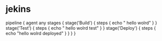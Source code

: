 # jekins

pipeline {
    agent any
    stages {
        stage('Build') {
            steps {
                echo " hello wolrd"
            }
        }
        stage('Test') {
            steps {
                echo " hello wolrd test"
            }
        }
        stage('Deploy') {
            steps {
                echo "hello wolrd deployed"
            }
        }
    }
}
